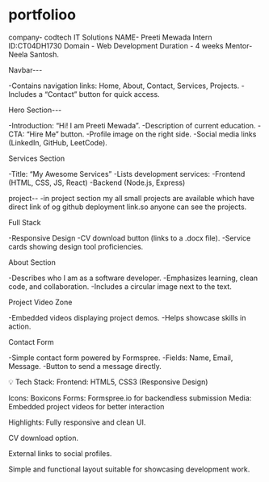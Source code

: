 # portfolioo


company- codtech IT Solutions
NAME- Preeti Mewada
Intern ID:CT04DH1730
Domain - Web Development
Duration - 4 weeks
Mentor- Neela Santosh.





 Navbar---

-Contains navigation links: Home, About, Contact, Services, Projects.
-Includes a “Contact” button for quick access.

 Hero Section---

-Introduction: “Hi! I am Preeti Mewada”.
-Description of current education.
-CTA: “Hire Me” button.
-Profile image on the right side.
-Social media links (LinkedIn, GitHub, LeetCode).

 Services Section

-Title: “My Awesome Services”
-Lists development services:
-Frontend (HTML, CSS, JS, React)
-Backend (Node.js, Express)

 project--
 -in project section my all small projects are available which have direct link of og github deployment link.so anyone can see the projects.
 
Full Stack

-Responsive Design
-CV download button (links to a .docx file).
-Service cards showing design tool proficiencies.

About Section

-Describes who I am as a software developer.
-Emphasizes learning, clean code, and collaboration.
-Includes a circular image next to the text.

 Project Video Zone

-Embedded videos displaying project demos.
-Helps showcase skills in action.

 Contact Form

-Simple contact form powered by Formspree.
-Fields: Name, Email, Message.
-Button to send a message directly.

💡 Tech Stack:
Frontend: HTML5, CSS3 (Responsive Design)

Icons: Boxicons
Forms: Formspree.io for backendless submission
Media: Embedded project videos for better interaction

 Highlights:
Fully responsive and clean UI.

CV download option.

External links to social profiles.

Simple and functional layout suitable for showcasing development work.
